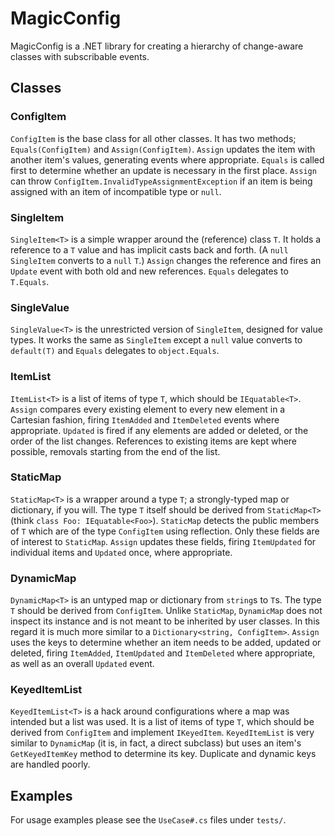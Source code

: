 # MagicConfig

MagicConfig is a .NET library for creating a hierarchy of change-aware classes with subscribable events.

## Classes

### ConfigItem
`ConfigItem` is the base class for all other classes. It has two methods; `Equals(ConfigItem)` and `Assign(ConfigItem)`. `Assign` updates the item with another item's values, generating events where appropriate. `Equals` is called first to determine whether an update is necessary in the first place. `Assign` can throw `ConfigItem.InvalidTypeAssignmentException` if an item is being assigned with an item of incompatible type or `null`.

### SingleItem
`SingleItem<T>` is a simple wrapper around the (reference) class `T`. It holds a reference to a `T` value and has implicit casts back and forth. (A `null` `SingleItem` converts to a `null` `T`.) `Assign` changes the reference and fires an `Update` event with both old and new references. `Equals` delegates to `T.Equals`.

### SingleValue
`SingleValue<T>` is the unrestricted version of `SingleItem`, designed for value types. It works the same as `SingleItem` except a `null` value converts to `default(T)` and `Equals` delegates to `object.Equals`.

### ItemList
`ItemList<T>` is a list of items of type `T`, which should be `IEquatable<T>`. `Assign` compares every existing element to every new element in a Cartesian fashion, firing `ItemAdded` and `ItemDeleted` events where appropriate. `Updated` is fired if any elements are added or deleted, or the order of the list changes. References to existing items are kept where possible, removals starting from the end of the list.

### StaticMap
`StaticMap<T>` is a wrapper around a type `T`; a strongly-typed map or dictionary, if you will. The type `T` itself should be derived from `StaticMap<T>` (think `class Foo: IEquatable<Foo>`). `StaticMap` detects the public members of `T` which are of the type `ConfigItem` using reflection. Only these fields are of interest to `StaticMap`. `Assign` updates these fields, firing `ItemUpdated` for individual items and `Updated` once, where appropriate.

### DynamicMap
`DynamicMap<T>` is an untyped map or dictionary from `string`s to `T`s. The type `T` should be derived from `ConfigItem`. Unlike `StaticMap`, `DynamicMap` does not inspect its instance and is not meant to be inherited by user classes. In this regard it is much more similar to a `Dictionary<string, ConfigItem>`. `Assign` uses the keys to determine whether an item needs to be added, updated or deleted, firing `ItemAdded`, `ItemUpdated` and `ItemDeleted`  where appropriate, as well as an overall `Updated` event.

### KeyedItemList
`KeyedItemList<T>` is a hack around configurations where a map was intended but a list was used. It is a list of items of type `T`, which should be derived from `ConfigItem` and implement `IKeyedItem`. `KeyedItemList` is very similar to `DynamicMap` (it is, in fact, a direct subclass) but uses an item's `GetKeyedItemKey` method to determine its key. Duplicate and dynamic keys are handled poorly.

## Examples ##

For usage examples please see the `UseCase#.cs` files under `tests/`.
